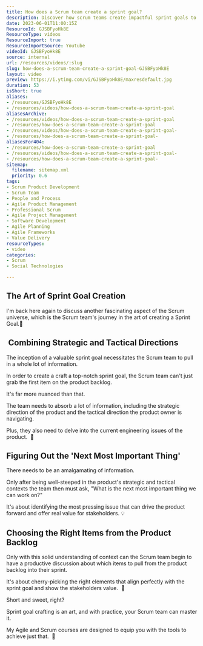 ```yaml
---
title: How does a Scrum team create a sprint goal?
description: Discover how scrum teams create impactful sprint goals to enhance collaboration and deliver value in this insightful short video with Martin Hinshelwood!
date: 2023-06-01T11:00:15Z
ResourceId: GJSBFyoHk8E
ResourceType: videos
ResourceImport: true
ResourceImportSource: Youtube
videoId: GJSBFyoHk8E
source: internal
url: /resources/videos/:slug
slug: how-does-a-scrum-team-create-a-sprint-goal-GJSBFyoHk8E
layout: video
preview: https://i.ytimg.com/vi/GJSBFyoHk8E/maxresdefault.jpg
duration: 53
isShort: true
aliases:
- /resources/GJSBFyoHk8E
- /resources/videos/how-does-a-scrum-team-create-a-sprint-goal
aliasesArchive:
- /resources/videos/how-does-a-scrum-team-create-a-sprint-goal
- /resources/how-does-a-scrum-team-create-a-sprint-goal
- /resources/videos/how-does-a-scrum-team-create-a-sprint-goal-
- /resources/how-does-a-scrum-team-create-a-sprint-goal-
aliasesFor404:
- /resources/how-does-a-scrum-team-create-a-sprint-goal
- /resources/videos/how-does-a-scrum-team-create-a-sprint-goal-
- /resources/how-does-a-scrum-team-create-a-sprint-goal-
sitemap:
  filename: sitemap.xml
  priority: 0.6
tags:
- Scrum Product Development
- Scrum Team
- People and Process
- Agile Product Management
- Professional Scrum
- Agile Project Management
- Software Development
- Agile Planning
- Agile Frameworks
- Value Delivery
resourceTypes:
- video
categories:
- Scrum
- Social Technologies

---
```

## The Art of Sprint Goal Creation

I'm back here again to discuss another fascinating aspect of the Scrum universe, which is the Scrum team's journey in the art of creating a Sprint Goal.🎯

##  Combining Strategic and Tactical Directions

The inception of a valuable sprint goal necessitates the Scrum team to pull in a whole lot of information. 

In order to create a craft a top-notch sprint goal, the Scrum team can't just grab the first item on the product backlog.

It's far more nuanced than that.

The team needs to absorb a lot of information, including the strategic direction of the product and the tactical direction the product owner is navigating.

Plus, they also need to delve into the current engineering issues of the product.  🚀

## Figuring Out the 'Next Most Important Thing'

There needs to be an amalgamating of information.

Only after being well-steeped in the product's strategic and tactical contexts the team then must ask, "What is the next most important thing we can work on?"

It's about identifying the most pressing issue that can drive the product forward and offer real value for stakeholders. 💡

## Choosing the Right Items from the Product Backlog

Only with this solid understanding of context can the Scrum team begin to have a productive discussion about which items to pull from the product backlog into their sprint.

It's about cherry-picking the right elements that align perfectly with the sprint goal and show the stakeholders value.  🎯

Short and sweet, right?

Sprint goal crafting is an art, and with practice, your Scrum team can master it.

My Agile and Scrum courses are designed to equip you with the tools to achieve just that.  🎯
